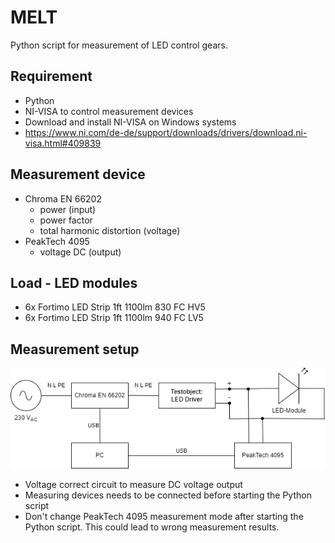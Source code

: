 # MELT
Python script for measurement of LED control gears.

 ## Requirement
- Python
- NI-VISA to control measurement devices
- Download and install NI-VISA on Windows systems
- https://www.ni.com/de-de/support/downloads/drivers/download.ni-visa.html#409839

 ## Measurement device
 - Chroma EN 66202
    - power (input)
    - power factor
    - total harmonic distortion (voltage)
 - PeakTech 4095
    - voltage DC (output)

## Load - LED modules
- 6x Fortimo LED Strip 1ft 1100lm 830 FC HV5
- 6x Fortimo LED Strip 1ft 1100lm 940 FC LV5

## Measurement setup
![Measurement setup](https://raw.githubusercontent.com/Wei-Lim/MELT/main/img/Messaufbau_MELT.png)


- Voltage correct circuit to measure DC voltage output
- Measuring devices needs to be connected before starting the Python script
- Don't change PeakTech 4095 measurement mode after starting the Python script. This could lead to wrong measurement results.



